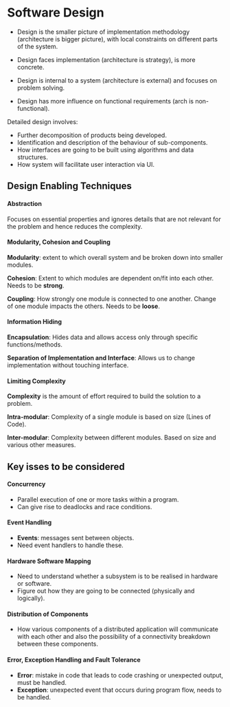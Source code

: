 # Software Design

- Design is the smaller picture of implementation methodology (architecture is bigger picture), with local constraints on different parts of the system.

- Design faces implementation (architecture is strategy), is more concrete.

- Design is internal to a system (architecture is external) and focuses on problem solving.

- Design has more influence on functional requirements (arch is non-functional).

Detailed design involves:

- Further decomposition of products being developed.
- Identification and description of the behaviour of sub-components.
- How interfaces are going to be built using algorithms and data structures.
- How system will facilitate user interaction via UI.

## Design Enabling Techniques

#### Abstraction

Focuses on essential properties and ignores details that are not relevant for the problem and hence reduces the complexity.

#### Modularity, Cohesion and Coupling

**Modularity**: extent to which overall system and be broken down into smaller modules.

**Cohesion**: Extent to which modules are dependent on/fit into each other. Needs to be **strong**.

**Coupling**: How strongly one module is connected to one another. Change of one module impacts the others. Needs to be **loose**.

#### Information Hiding

**Encapsulation**: Hides data and allows access only through specific functions/methods.

**Separation of Implementation and Interface**: Allows us to change implementation without touching interface.

#### Limiting Complexity

**Complexity** is the amount of effort required to build the solution to a problem.

**Intra-modular**: Complexity of a single module is based on size (Lines of Code).

**Inter-modular**: Complexity between different modules. Based on size and various other measures.

## Key isses to be considered

#### Concurrency

- Parallel execution of one or more tasks within a program.
- Can give rise to deadlocks and race conditions.

#### Event Handling

- **Events**: messages sent between objects.
- Need event handlers to handle these.

#### Hardware Software Mapping

- Need to understand whether a subsystem is to be realised in hardware or software.
- Figure out how they are going to be connected (physically and logically).

#### Distribution of Components

- How various components of a distributed application will communicate with each other and also the possibility of a connectivity breakdown between these components.

#### Error, Exception Handling and Fault Tolerance

- **Error**: mistake in code that leads to code crashing or unexpected output, must be handled.
- **Exception**: unexpected event that occurs during program flow, needs to be handled.